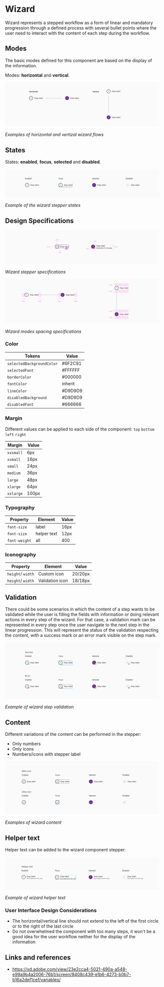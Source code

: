# Wizard

Wizard represents a stepped workflow as a form of linear and mandatory progression through a defined process with several bullet points where the user need to interact with the content of each step during the workflow.

## Modes

The basic modes defined for this component are based on the display of the information.

Modes: **horizontal** and **vertical**.

![Examples of horizontal and vertizal wizard flows](images/wizard_modes.png)

_Examples of horizontal and vertizal wizard flows_

## States

States: **enabled**, **focus**, **selected** and **disabled**.

![Example of the wizard stepper states](images/wizard_states.png)

_Example of the wizard stepper states_


## Design Specifications

![Wizard stepper specifications](images/wizard_step_specs.png)

_Wizard stepper specifications_

![Wizard modes spacing specifications](images/wizard_spacing_specs.png)

_Wizard modes spacing specifications_


### Color

| Tokens                    | Value       |
| -----------------------   | ----------- |
| `selectedBackgroundColor` |     #6F2C91 |
| `selectedFont`            |     #FFFFFF |
| `borderColor`             |     #000000 |
| `fontColor`               |     inherit |
| `lineColor`               |     #D9D9D9 |
| `disabledBackground`      |     #D9D9D9 |
| `disabledFont`            |     #666666 |

### Margin

Different values can be applied to each side of the component:
`top` `bottom` `left` `right`

| Margin    | Value |
| --------- | ----- |
| `xxsmall` | 6px   |
| `xsmall`  | 16px  |
| `small`   | 24px  |
| `medium`  | 36px  |
| `large`   | 48px  |
| `xlarge`  | 64px  |
| `xxlarge` | 100px |


### Typography

| Property                      | Element          |  Value      |
| ----------------------------- | ---------------- | ----------- |
| `font-size`                   |  label           |   16px      |
| `font-size`                   |  helper text     |   12px      |
| `font-weight`                 |  all             |   400       |

### Iconography

| Property          | Element         | Value     |
| ---------------   | ----------      | ----------|
| `height`/ `width` | Custom icon     | 20/20px   |
| `height`/ `width` | Validation icon | 18/18px   |


## Validation

There could be some scenarios in which the content of a step wants to be validated while the user is filling the fields with information or doing relevant actions in every step of the wizard.
For that case, a validation mark can be represented in every step once the user navigate to the next step in the linear progression. This will represent the status of the validation respecting the content, with a success mark or an error mark visible on the step mark.

![Example of wizard step validation](images/wizard_validation.png)

_Example of wizard step validation_

## Content

Different variations of the content can be performed in the stepper:

* Only numbers
* Only icons
* Numbers/icons with stepper label

![Examples of wizard content](images/wizard_content.png)

_Examples of wizard content_

## Helper text

Helper text can be added to the wizard component stepper:

![Example of wizard helper text](images/wizard_helper_text.png)

_Example of wizard helper text_


### User Interface Design Considerations

- The horizontal/vertical line should not extend to the left of the first circle or to the right of the last circle
- Do not overwhelmed the component with too many steps, it won't be a good idea for the user workflow neither for the display of the information

## Links and references

- https://xd.adobe.com/view/23e2cca4-5021-490a-a548-e99a9b4a2006-76b1/screen/8408c439-e1b6-4273-b0b7-b16a2def1cef/variables/

